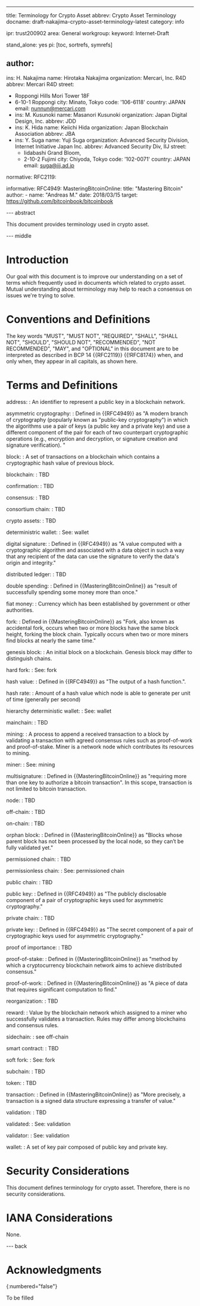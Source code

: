 ---
title: Terminology for Crypto Asset
abbrev: Crypto Asset Terminology
docname: draft-nakajima-crypto-asset-terminology-latest
category: info

ipr: trust200902
area: General
workgroup:
keyword: Internet-Draft

stand_alone: yes
pi: [toc, sortrefs, symrefs]

author:
-
   ins: H. Nakajima
   name: Hirotaka Nakajima
   organization: Mercari, Inc. R4D
   abbrev: Mercari R4D
   street:
   - Roppongi Hills Mori Tower 18F
   - 6-10-1 Roppongi
   city: Minato, Tokyo
   code: '106-6118'
   country: JAPAN
   email: nunnun@mercari.com
-
   ins: M. Kusunoki
   name: Masanori Kusunoki
   organization: Japan Digital Design, Inc.
   abbrev: JDD
-
   ins: K. Hida
   name: Keiichi Hida
   organization: Japan Blockchain Association
   abbrev: JBA
-
  ins: Y. Suga
  name: Yuji Suga
  organization: Advanced Security Division, Internet Initiative Japan Inc.
  abbrev: Advanced Security Div, IIJ
  street:
  - Iidabashi Grand Bloom,
  - 2-10-2 Fujimi
  city: Chiyoda, Tokyo
  code: '102-0071'
  country: JAPAN
  email: suga@iij.ad.jp

normative:
  RFC2119:

informative:
  RFC4949:
  MasteringBitcoinOnline:
    title: "Mastering Bitcoin"
    author:
    - name: "Andreas M."
    date: 2018/03/15
    target: https://github.com/bitcoinbook/bitcoinbook

--- abstract

This document provides terminology used in crypto asset.

--- middle

# Introduction

Our goal with this document is to improve our understanding on a set of terms which frequently used in documents which related to crypto asset.
Mutual understanding about terminology may help to reach a consensus on issues we're trying to solve.

# Conventions and Definitions

The key words "MUST", "MUST NOT", "REQUIRED", "SHALL", "SHALL NOT", "SHOULD",
"SHOULD NOT", "RECOMMENDED", "NOT RECOMMENDED", "MAY", and "OPTIONAL" in this
document are to be interpreted as described in BCP 14 {{RFC2119}} {{!RFC8174}}
when, and only when, they appear in all capitals, as shown here.

# Terms and Definitions

address:
: An identifier to represent a public key in a blockchain network.

asymmetric cryptography:
: Defined in {{RFC4949}} as "A modern branch of cryptography (popularly known as
  "public-key cryptography") in which the algorithms use a pair of keys (a
    public key and a private key) and use a different component of the pair
    for each of two counterpart cryptographic operations
    (e.g., encryption and decryption, or signature creation and signature verification). "

block:
: A set of transactions on a blockchain which contains a cryptographic hash value of previous block.

blockchain:
: TBD
<!-- : One of a method of distributed ledgers which confirms  -->

confirmation:
: TBD

consensus:
: TBD

consortium chain:
: TBD

crypto assets:
: TBD

deterministric wallet:
: See: wallet

digital signature:
: Defined in {{RFC4949}} as "A value computed with a cryptographic algorithm and
associated with a data object in such a way that any recipient of
the data can use the signature to verify the data's origin and
integrity."

distributed ledger:
: TBD

double spending:
: Defined in {{MasteringBitcoinOnline}} as "result of successfully spending some money more than once."

fiat money:
: Currency which has been established by government or other authorities.

fork:
: Defined in {{MasteringBitcoinOnline}} as "Fork, also known as accidental fork, occurs when two or more blocks have the same block height, forking the block chain. Typically occurs when two or more miners find blocks at nearly the same time."

genesis block:
: An initial block on a blockchain. Genesis block may differ to distinguish chains.

hard fork:
: See: fork

hash value:
: Defined in {{RFC4949}} as "The output of a hash function.".

hash rate:
: Amount of a hash value which node is able to generate per unit of time (generally per second)

hierarchy deterministic wallet:
: See: wallet

mainchain:
: TBD

mining:
: A process to append a received transaction to a block by validating a transaction with agreed consensus rules such as proof-of-work and proof-of-stake. Miner is a network node which contributes its resources to mining.

miner:
: See: mining

multisignature:
: Defined in {{MasteringBitcoinOnline}} as "requiring more than one key to authorize a bitcoin transaction". In this scope, transaction is not limited to bitcoin transaction.

node:
: TBD

off-chain:
: TBD

on-chain:
: TBD

orphan block:
: Defined in {{MasteringBitcoinOnline}} as "Blocks whose parent block has not been processed by the local node, so they can’t be fully validated yet."

permissioned chain:
: TBD

permissionless chain:
: See: permissioned chain

public chain:
: TBD

public key:
: Defined in {{RFC4949}} as "The publicly disclosable component of a pair of
      cryptographic keys used for asymmetric cryptography."

private chain:
: TBD

private key:
: Defined in {{RFC4949}} as "The secret component of a pair of cryptographic keys used
      for asymmetric cryptography."

proof of importance:
: TBD

proof-of-stake:
: Defined in {{MasteringBitcoinOnline}} as "method by which a cryptocurrency blockchain network aims to achieve distributed consensus."

proof-of-work:
: Defined in {{MasteringBitcoinOnline}} as "A piece of data that requires significant computation to find."

reorganization:
: TBD

reward:
: Value by the blockchain network which assigned to a miner who successfully validates a transaction. Rules may differ among blockchains and consensus rules.

sidechain:
: see off-chain

smart contract:
: TBD

soft fork:
: See: fork

subchain:
: TBD

token:
: TBD

transaction:
: Defined in {{MasteringBitcoinOnline}} as "More precisely, a transaction is a signed data structure expressing a transfer of value."

validation:
: TBD

validated:
: See: validation

validator:
: See: validation

wallet:
: A set of key pair composed of public key and private key.

# Security Considerations

This document defines terminology for crypto asset. Therefore, there is no security considerations.

# IANA Considerations

None.

--- back

# Acknowledgments
{:numbered="false"}

To be filled
